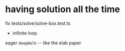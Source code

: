 # having solution all the time

fix tests/solve/solve-box.test.ts

- infinite loop

eager `deepWalk` -- like the elab paper
